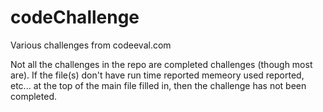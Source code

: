 codeChallenge
=============
Various challenges from codeeval.com

Not all the challenges in the repo are completed challenges (though most are). If the file(s) don't have run time reported
memeory used reported, etc... at the top of the main file filled in, then the challenge has not been completed. 
